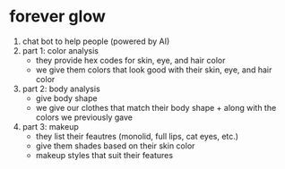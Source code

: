 # forever glow
1. chat bot to help people (powered by AI)
2. part 1: color analysis
   - they provide hex codes for skin, eye, and hair color
   - we give them colors that look good with their skin, eye, and hair color
3. part 2: body analysis
   - give body shape
   - we give our clothes that match their body shape + along with the colors we previously gave
4. part 3: makeup
   - they list their feautres (monolid, full lips, cat eyes, etc.)
   - give them shades based on their skin color
   - makeup styles that suit their features
